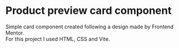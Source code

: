 # Product preview card component

Simple card component created following a design made by Frontend Mentor.  
For this project I used HTML, CSS and Vite. 
